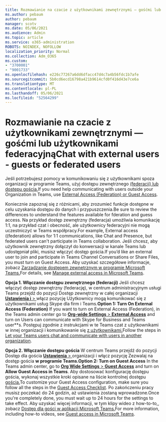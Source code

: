```yaml
---
title: Rozmawianie na czacie z użytkownikami zewnętrznymi — gośćmi lub użytkownikami federacyjną
ms.author: pebaum
author: pebaum
manager: scotv
ms.date: 05/06/2021
ms.audience: Admin
ms.topic: article
ms.service: o365-administration
ROBOTS: NOINDEX, NOFOLLOW
localization_priority: Normal
ms.collection: Adm_O365
ms.custom:
- "3700001"
- "9001733"
ms.openlocfilehash: e226c77267a6dd6dfacc47d4c7a4b56fdc1b7afe
ms.sourcegitcommit: 5b0cd6ecd16798a421b9614cfd0f416d43e7ce6a
ms.translationtype: MT
ms.contentlocale: pl-PL
ms.lasthandoff: 05/06/2021
ms.locfileid: "52564299"
---
```

# <a name="chat-with-external-users---guests-or-federated-users"></a><span data-ttu-id="faa86-102">Rozmawianie na czacie z użytkownikami zewnętrznymi — gośćmi lub użytkownikami federacyjną</span><span class="sxs-lookup"><span data-stu-id="faa86-102">Chat with external users - guests or federated users</span></span>

<span data-ttu-id="faa86-103">Jeśli potrzebujesz pomocy w komunikowaniu się z użytkownikami spoza organizacji w programie Teams, użyj dostępu zewnętrznego [(federacji) lub dostępu gościa.](https://docs.microsoft.com/microsoftteams/manage-external-access#external-access-vs-guest-access)</span><span class="sxs-lookup"><span data-stu-id="faa86-103">If you need help communicating with users outside your Organization in Teams, use [External Access (Federation) or Guest Access](https://docs.microsoft.com/microsoftteams/manage-external-access#external-access-vs-guest-access).</span></span>

<span data-ttu-id="faa86-104">Koniecznie zapoznaj się z różnicami, aby zrozumieć funkcje dostępne w celu uzyskania dostępu do danych i przypuszczenia.</span><span class="sxs-lookup"><span data-stu-id="faa86-104">Be sure to review the differences to understand the features available for fderation and guess access.</span></span> <span data-ttu-id="faa86-105">Na przykład dostęp zewnętrzny (federacja) umożliwia komunikację 1:1, na przykład czat i obecność, ale użytkownicy federacyjni nie mogą uczestniczyć w Teams współpracy.</span><span class="sxs-lookup"><span data-stu-id="faa86-105">For example, External access ((federation) allows for 1:1 communications, like Chat and Presence, but federated users can't participate in Teams collaboration.</span></span> <span data-ttu-id="faa86-106">Jeśli chcesz, aby użytkownik zewnętrzny dołączył do konwersacji w kanale Teams lub udostępniał pliki, musisz włączyć dostęp gościa.</span><span class="sxs-lookup"><span data-stu-id="faa86-106">If you’d like an external user to join and participate in Teams Channel Conversations or Share Files, you must turn on Guest Access.</span></span> <span data-ttu-id="faa86-107">Aby uzyskać szczegółowe informacje, zobacz [Zarządzanie dostępem zewnętrznym w programie Microsoft Teams.](https://docs.microsoft.com/microsoftteams/manage-external-access#external-access-vs-guest-access)</span><span class="sxs-lookup"><span data-stu-id="faa86-107">For details, see [Manage external access in Microsoft Teams](https://docs.microsoft.com/microsoftteams/manage-external-access#external-access-vs-guest-access).</span></span>

<span data-ttu-id="faa86-108">**Opcja 1. Włączanie dostępu zewnętrznego (federacji)** Jeśli chcesz włączyć dostęp zewnętrzny (federację), w centrum administracyjnym usługi Teams przejdź do pozycji Dostęp zewnętrzny w całej organizacji [ **Ustawienia i**  > ](https://admin.teams.microsoft.com/company-wide-settings/external-communications) włącz pozycję Użytkownicy mogą komunikować się z użytkownikami usług Skype dla firm i Teams.</span><span class="sxs-lookup"><span data-stu-id="faa86-108">**Option 1: Turn On External Access (Federation)** If you want to turn on External Access (Federation), in the Teams admin center go to [**Org-wide Settings** > **External Access**](https://admin.teams.microsoft.com/company-wide-settings/external-communications) and turn on Users can communicate with Skype for Business and Teams user\*\*s.</span></span> <span data-ttu-id="faa86-109">Postępuj zgodnie z instrukcjami w te Teams czat z użytkownikami w innej organizacji i komunikowanie się [z użytkownikami.](https://docs.microsoft.com/microsoftteams/manage-external-access#let-your-teams-users-chat-and-communicate-with-users-in-another-organization)</span><span class="sxs-lookup"><span data-stu-id="faa86-109">Follow the steps in [Let your Teams users chat and communicate with users in another organization](https://docs.microsoft.com/microsoftteams/manage-external-access#let-your-teams-users-chat-and-communicate-with-users-in-another-organization).</span></span>

<span data-ttu-id="faa86-110">**Opcja 2. Włączanie dostępu gościa** W centrum Teams przejdź do pozycji Dostęp dla gościa [ **Ustawienia**  > ](https://admin.teams.microsoft.com/company-wide-settings/guest-configuration) organizacji i włącz pozycję Zezwalaj na dostęp gościa **w programie Teams.**</span><span class="sxs-lookup"><span data-stu-id="faa86-110">**Option 2: Turn on Guest Access** In the Teams admin center, go to [**Org Wide Settings** > **Guest Access**](https://admin.teams.microsoft.com/company-wide-settings/guest-configuration) and turn on **Allow Guest Access in Teams**.</span></span> <span data-ttu-id="faa86-111">Aby dostosować konfigurację dostępu gościa, wykonaj wszystkie kroki opisane na liście kontrolnej dostępu [gościa.](https://docs.microsoft.com/microsoftteams/guest-access-checklist)</span><span class="sxs-lookup"><span data-stu-id="faa86-111">To customize your Guest Access configuration, make sure you follow all the steps in the [Guest Access Checklist](https://docs.microsoft.com/microsoftteams/guest-access-checklist).</span></span> <span data-ttu-id="faa86-112">Po zakończeniu pracy musisz poczekać do 24 godzin, aż ustawienia zostaną wprowadzone.</span><span class="sxs-lookup"><span data-stu-id="faa86-112">Once you're completely done, you must wait up to 24 hours for the settings to take effect.</span></span> <span data-ttu-id="faa86-113">Aby uzyskać więcej informacji, w tym klipy wideo z how-to-to,, zobacz [Dostęp dla gości w aplikacji Microsoft Teams.](https://docs.microsoft.com/microsoftteams/guest-access)</span><span class="sxs-lookup"><span data-stu-id="faa86-113">For more information, including how-to videos, see [Guest access in Microsoft Teams](https://docs.microsoft.com/microsoftteams/guest-access).</span></span>